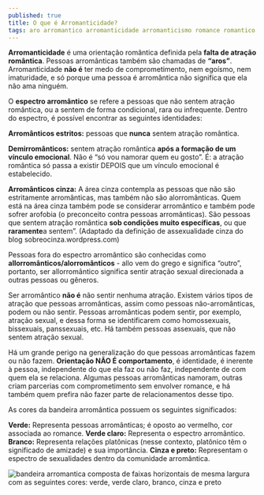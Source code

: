 ```yaml
---
published: true
title: O que é Arromanticidade?
tags: aro arromantico arromanticidade arromanticismo romance romantico
---
```

**Arromanticidade** é uma orientação romântica definida pela **falta de atração romântica**.  Pessoas arromânticas também são chamadas de **“aros”**. Arromanticidade **não é** ter medo de comprometimento, nem egoísmo, nem imaturidade, e só porque uma pessoa é arromântica não significa que ela não ama ninguém.  

O **espectro arromântico** se refere a pessoas que não sentem atração romântica, ou a sentem de forma condicional, rara ou infrequente. Dentro do espectro, é possível encontrar as seguintes identidades:

**Arromânticos estritos:** pessoas que **nunca** sentem atração romântica.

**Demirromânticos:** sentem atração romântica **após a formação de um vínculo emocional**. Não é “só vou namorar quem eu gosto”. É: a atração romântica só passa a existir DEPOIS que um vínculo emocional é estabelecido. 

**Arromânticos cinza:** A área cinza contempla as pessoas que não são estritamente arromânticas, mas também não são alorromânticas. Quem está na área cinza também pode se considerar arromântico e também pode sofrer arofobia (o preconceito contra pessoas arromânticas). São pessoas que sentem atração romântica **sob condições muito específicas**, ou que **raramente**a sentem”.  (Adaptado da definição de assexualidade cinza do blog sobreocinza.wordpress.com)

Pessoas fora do espectro arromântico são conhecidas como **allorromânticos/alorromânticos** - allo vem do grego e significa “outro”, portanto, ser allorromântico significa sentir atração sexual direcionada a outras pessoas ou gêneros.

Ser arromântico **não é** não sentir nenhuma atração. Existem vários tipos de atração que pessoas arromânticas, assim como pessoas não-arromânticas, podem ou não sentir. Pessoas arromânticas podem sentir, por exemplo, atração sexual, e dessa forma se identificarem como homossexuais, bissexuais, panssexuais, etc. Há também pessoas assexuais, que não sentem atração sexual.

Há um grande perigo na generalização do que pessoas arromânticas fazem ou não fazem. **Orientação NÃO É comportamento**, é identidade, é inerente à pessoa, independente do que ela faz ou não faz, independente de com quem ela se relaciona. Algumas pessoas arromânticas namoram, outras criam parcerias com comprometimento sem envolver romance, e há também quem prefira não fazer parte de relacionamentos desse tipo.

As cores da bandeira arromântica possuem os seguintes significados:

**Verde:** Representa pessoas arromânticas;  é oposto ao vermelho, cor associada ao romance.
**Verde claro:** Representa o espectro arromântico.
**Branco:** Representa relações platônicas (nesse contexto, platônico têm o significado de amizade) e sua importância.
**Cinza e preto:** Representam o espectro de sexualidades dentro da comunidade arromântica. 

![bandeira arromantica composta de faixas horizontais de mesma largura com as seguintes cores: verde, verde claro, branco, cinza e preto ]({{site.baseurl}}/https://i.ibb.co/J7hGGkD/aroflag.jpg)

